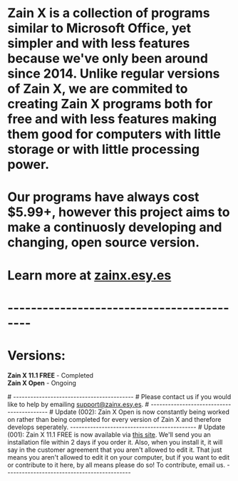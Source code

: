 # Zain X is a collection of programs similar to Microsoft Office, yet simpler and with less features because we've only been around since 2014. Unlike regular versions of Zain X, we are commited to creating Zain X programs both for free and with less features making them good for computers with little storage or with little processing power.
# Our programs have always cost $5.99+, however this project aims to make a continuosly developing and changing, open source version.
# Learn more at <a href="http://zainx.esy.es">zainx.esy.es</a>
# ------------------------------------------
# Versions:
<p><b>Zain X 11.1 FREE</b> - Completed<br>
<b>Zain X Open</b> - Ongoing</p>
# ------------------------------------------
# Please contact us if you would like to help by emailing <a href="mailto:support@zainx.esy.es">support@zainx.esy.es</a>.
# ------------------------------------------
# Update (002): Zain X Open is now constantly being worked on rather than being completed for every version of Zain X and therefore develops seperately.
--------------------------------------------
# Update (001): Zain X 11.1 FREE is now available via <a href="https://zainx.ecwid.com/#!/Zain-X-11-1-FREE/p/73068550/category=21102108">this site</a>. We'll send you an installation file within 2 days if you order it. Also, when you install it, it will say in the customer agreement that you aren't allowed to edit it. That just means you aren't allowed to edit it on your computer, but if you want to edit or contribute to it here, by all means please do so! To contribute, email us.
--------------------------------------------
